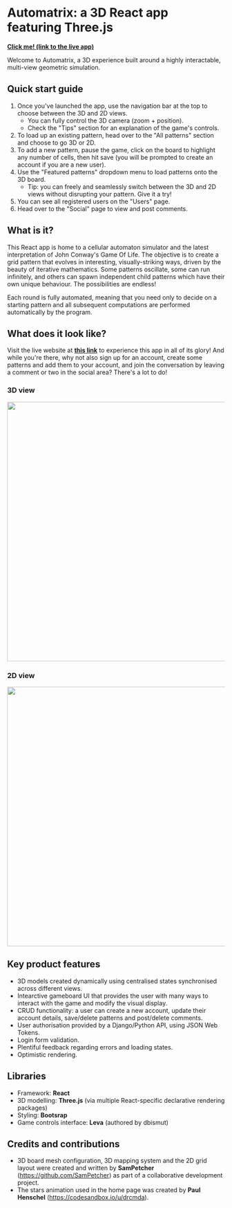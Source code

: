 # Automatrix: a 3D React app featuring Three.js</span>

**[Click me! (link to the live app)](https://3782291211.github.io/3D-geometric-sim/)** 

Welcome to Automatrix, a 3D experience built around a highly interactable, multi-view geometric simulation.

## Quick start guide
1. Once you've launched the app, use the navigation bar at the top to choose between the 3D and 2D views.
    - You can fully control the 3D camera (zoom + position).
    - Check the "Tips" section for an explanation of the game's controls.
2. To load up an existing pattern, head over to the "All patterns" section and choose to go 3D or 2D.
3. To add a new pattern, pause the game, click on the board to highlight any number of cells, then hit save (you will be prompted to create an account if you are a new user).
4. Use the "Featured patterns" dropdown menu to load patterns onto the 3D board.
    - Tip: you can freely and seamlessly switch between the 3D and 2D views without disrupting your pattern. Give it a try!
5. You can see all registered users on the "Users" page.
6. Head over to the "Social" page to view and post comments.

## What is it?
This React app is home to a cellular automaton simulator and the latest interpretation of John Conway's Game Of Life. The objective is to create a grid pattern that evolves in interesting, visually-striking ways, driven by the beauty of iterative mathematics. Some patterns oscillate, some can run infinitely, and others can spawn independent child patterns which have their own unique behaviour. The possibilities are endless!

Each round is fully automated, meaning that you need only to decide on a starting pattern and all subsequent computations are performed automatically by the program.

## What does it look like?
Visit the live website at **[this link](https://3782291211.github.io/3D-geometric-sim/)** to experience this app in all of its glory! And while you're there, why not also sign up for an account, create some patterns and add them to your account, and join the conversation by leaving a comment or two in the social area? There's a lot to do!

### 3D view
<img width=600 src="https://github.com/3782291211/3D-geometric-sim/blob/main/3d.gif?raw=true">

### 2D view

<img width=600 src="https://github.com/3782291211/3D-geometric-sim/blob/main/2d.gif?raw=true">

## Key product features
- 3D models created dynamically using centralised states synchronised across different views.
- Intearctive gameboard UI that provides the user with many ways to interact with the game and modify the visual display.
- CRUD functionality: a user can create a new account, update their account details, save/delete patterns and post/delete comments.
- User authorisation provided by a Django/Python API, using JSON Web Tokens.
- Login form validation.
- Plentiful feedback regarding errors and loading states.
- Optimistic rendering.

## Libraries
- Framework: **React**
- 3D modelling: **Three.js** (via multiple React-specific declarative rendering packages)
- Styling: **Bootsrap**
- Game controls interface: **Leva** (authored by dbismut)

## Credits and contributions
- 3D board mesh configuration, 3D mapping system and the 2D grid layout were created and written by **SamPetcher** (https://github.com/SamPetcher) as part of a collaborative development project.
- The stars animation used in the home page was created by **Paul Henschel** (https://codesandbox.io/u/drcmda).


